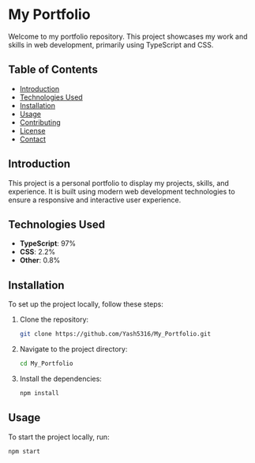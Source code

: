 # My Portfolio

Welcome to my portfolio repository. This project showcases my work and skills in web development, primarily using TypeScript and CSS.

## Table of Contents
- [Introduction](#introduction)
- [Technologies Used](#technologies-used)
- [Installation](#installation)
- [Usage](#usage)
- [Contributing](#contributing)
- [License](#license)
- [Contact](#contact)

## Introduction
This project is a personal portfolio to display my projects, skills, and experience. It is built using modern web development technologies to ensure a responsive and interactive user experience.

## Technologies Used
- **TypeScript**: 97%
- **CSS**: 2.2%
- **Other**: 0.8%

## Installation
To set up the project locally, follow these steps:

1. Clone the repository:
    ```sh
    git clone https://github.com/Yash5316/My_Portfolio.git
    ```
2. Navigate to the project directory:
    ```sh
    cd My_Portfolio
    ```
3. Install the dependencies:
    ```sh
    npm install
    ```

## Usage
To start the project locally, run:
```sh
npm start
